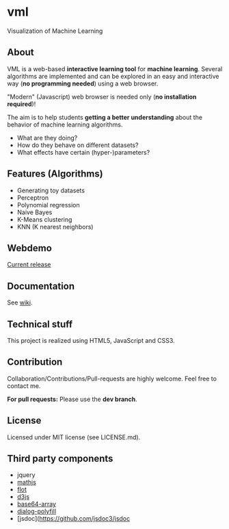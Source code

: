 # vml
Visualization of Machine Learning

## About
VML is a web-based **interactive learning tool** for **machine learning**. Several algorithms are implemented and can be explored in an easy and interactive way (**no programming needed**) using a web browser.

"Modern" (Javascript) web browser is needed only (**no installation required**)!

The aim is to help students **getting a better understanding** about the behavior of machine learning algorithms.
- What are they doing?
- How do they behave on different datasets?
- What effects have certain (hyper-)parameters?

## Features (Algorithms)
 - Generating toy datasets
 - Perceptron
 - Polynomial regression
 - Naive Bayes
 - K-Means clustering
 - KNN (K nearest neighbors)

## Webdemo
[Current release](https://andreartelt.github.io/vml)

## Documentation
See [wiki](https://github.com/andreArtelt/vml/wiki).

## Technical stuff
This project is realized using HTML5, JavaScript and CSS3.

## Contribution
Collaboration/Contributions/Pull-requests are highly welcome. Feel free to contact me.

**For pull requests:** Please use the **dev branch**.

## License
Licensed under MIT license (see LICENSE.md).

## Third party components
 - jquery
 - [mathjs](https://github.com/josdejong/mathjs)
 - [flot](https://github.com/flot/flot)
 - [d3js](https://github.com/mbostock/d3)
 - [base64-array](https://github.com/niklasvh/base64-arraybuffer)
 - [dialog-polyfill](https://github.com/GoogleChrome/dialog-polyfill)
 - [jsdoc](https://github.com/jsdoc3/jsdoc
